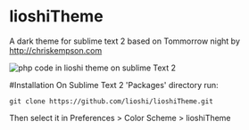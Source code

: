 lioshiTheme
======================

A dark theme for sublime text 2 based on Tommorrow night by http://chriskempson.com

![php code in lioshi theme on sublime Text 2](https://raw.github.com/lioshi/lioshiTheme/master/images/example.png)

#Installation
On Sublime Text 2 'Packages' directory run:

	git clone https://github.com/lioshi/lioshiTheme.git

Then select it in Preferences > Color Scheme > lioshiTheme